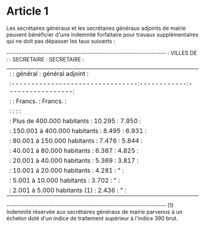 # Article 1

Les secrétaires généraux et les secrétaires généraux adjoints de mairie peuvent bénéficier d'une indemnité forfaitaire pour travaux supplémentaires qui ne doit pas dépasser les taux suivants :

----------------------------------------------------------------- :         VILLES DE :            : SECRETAIRE :    SECRETAIRE   :

<table>
<tr>
<td> :                                :   général  : général adjoint :</td>
</tr>
<tr>
<td> :--------------------------------:------------:-----------------:</td>
</tr>
<tr>
<td> :                                :   Francs.  :      Francs.    :</td>
</tr>
<tr>
<td> :                                :            :                 :</td>
</tr>
<tr>
<td> : Plus de 400.000 habitants      :   10.295   :      7.950      :</td>
</tr>
<tr>
<td> : 150.001 à 400.000 habitants    :    8.495   :      6.931      :</td>
</tr>
<tr>
<td> : 80.001 à 150.000 habitants     :    7.476   :      5.844      :</td>
</tr>
<tr>
<td> : 40.001 à  80.000 habitants     :    6.387   :      4.825      :</td>
</tr>
<tr>
<td> : 20.001 à  40.000 habitants     :    5.369   :      3.817      :</td>
</tr>
<tr>
<td> : 10.001 à  20.000 habitants     :    4.281   :        "        :</td>
</tr>
<tr>
<td> :  5.001 à  10.000 habitants     :    3.702   :        "        :</td>
</tr>
<tr>
<td> :  2.001 à   5.000 habitants (1) :    2.436   :        "        :</td>
</tr>
</table>

-----------------------------------------------------------------    (1) Indemnité réservée aux secrétaires généraux de mairie parvenus à un échelon doté d'un indice de traitement supérieur à l'indice 390 brut.
